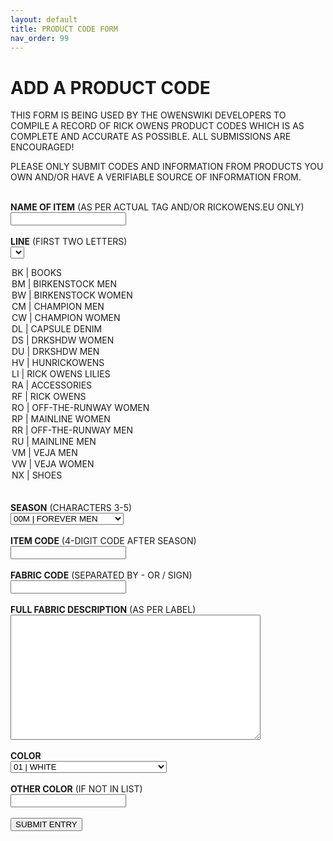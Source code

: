 ```yaml
---
layout: default
title: PRODUCT CODE FORM
nav_order: 99
---
```


# ADD A PRODUCT CODE

THIS FORM IS BEING USED BY THE OWENSWIKI DEVELOPERS TO COMPILE A RECORD OF RICK OWENS PRODUCT CODES WHICH IS AS COMPLETE AND ACCURATE AS POSSIBLE. ALL SUBMISSIONS ARE ENCOURAGED!

PLEASE ONLY SUBMIT CODES AND INFORMATION FROM PRODUCTS YOU OWN AND/OR HAVE A VERIFIABLE SOURCE OF INFORMATION FROM.
<br><br>
<form
  action="https://formspree.io/xwkrqdly"
  method="POST"
>

<label><b>NAME OF ITEM</b> (AS PER ACTUAL TAG AND/OR RICKOWENS.EU ONLY)</label><br>
<input type="text" name="NAME"><br>
<br>
<label><b>LINE</b> (FIRST TWO LETTERS)</label><br>
<select id="LINE" name="LINE">
  <option value="BK">BK | BOOKS</option>
  <option value="BM">BM | BIRKENSTOCK MEN</option>
  <option value="BW">BW | BIRKENSTOCK WOMEN</option>
  <option value="CM">CM | CHAMPION MEN</option>
  <option value="CW">CW | CHAMPION WOMEN</option>
  <option value="DL">DL | CAPSULE DENIM</option>
  <option value="DS">DS | DRKSHDW WOMEN</option>
  <option value="DU">DU | DRKSHDW MEN</option>
  <option value="HV">HV | HUNRICKOWENS</option>
  <option value="LI">LI | RICK OWENS LILIES</option>
  <option value="RA">RA | ACCESSORIES</option>
  <option value="RF">RF | RICK OWENS</option>
  <option value="RO">RO | OFF-THE-RUNWAY WOMEN</option>
  <option value="RP">RP | MAINLINE WOMEN</option>
  <option value="RR">RR | OFF-THE-RUNWAY MEN</option>
  <option value="RU" selected>RU | MAINLINE MEN</option>
  <option value="VM">VM | VEJA MEN</option>
  <option value="VW">VW | VEJA WOMEN</option>
  <option value="NX">NX | SHOES</option>
</select><br>
<br>
<label><b>SEASON</b> (CHARACTERS 3-5)</label><br>
<select id="SEASON" name="SEASON">
  <option value="00M">00M | FOREVER MEN</option>
  <option value="00W">00W | FOREVER WOMEN</option>
  <option value="98F">98F | FW98 MONSTERS</option>
  <option value="99S">99S | POWDER</option>
  <option value="99F">99F | HYDRA</option>
  <option value="00S">00S | SWANS</option>
  <option value="00F">00F | DUST</option>
  <option value="01S">01S | ELEKTRA</option>
  <option value="01F">01F | SLAB</option>
  <option value="02S">02S | VAPOR</option>
  <option value="02F">02F | SPARROWS</option>
  <option value="03S">03S | SUCKERBALL</option>
  <option value="03F">03F | TRUCKER</option>
  <option value="04S">04S | CITROEN</option>
  <option value="04F">04F | QUEEN</option>
  <option value="05S">05S | SCORPIO</option>
  <option value="05F">05F | MOOG</option>
  <option value="06S">06S | TUNGSTEN</option>
  <option value="06F">06F | DUSTULATOR</option>
  <option value="07S">07S | WISHBONE</option>
  <option value="07F">07F | EXPLODER</option>
  <option value="08S">08S | CREATCH</option>
  <option value="08F">08F | STAG</option>
  <option value="09S">09S | STRUTTER</option>
  <option value="09F">09F | CRUST</option>
  <option value="10S">10S | RELEASE</option>
  <option value="10F">10F | GLEAM</option>
  <option value="11S">11S | ANTHEM</option>
  <option value="11F">11F | LIMO</option>
  <option value="12S">12S | NASKA</option>
  <option value="12F">12F | MOUNTAIN</option>
  <option value="13S">13S | ISLAND</option>
  <option value="13F">13F | PLINTH</option>
  <option value="14S">14S | VICIOUS</option>
  <option value="14F">14F | MOODY</option>
  <option value="15S">15S | FAUN</option>
  <option value="15F">15F | SPHINX</option>
  <option value="16S">16S | CYCLOPS</option>
  <option value="16F">16F | MASTODON</option>
  <option value="17S">17S | WALRUS</option>
  <option value="17F">17F | GLITTER</option>
  <option value="18S">18S | DIRT</option>
  <option value="18F">18F | SISYPHUS</option>
  <option value="19S">19S | BABEL</option>
  <option value="19F">19F | LARRY</option>
  <option value="20S">20S | TECUATL</option>
  <option value="20F">20F | PERFORMA</option>
</select><br>
<br>
<label><b>ITEM CODE</b> (4-DIGIT CODE AFTER SEASON)</label><br>
<input type="text" name="CODE"><br>
<br>
<label><b>FABRIC CODE</b> (SEPARATED BY - OR / SIGN)</label><br>
<input type="text" name="FABRIC"><br>
<br>
<label><b>FULL FABRIC DESCRIPTION</b> (AS PER LABEL)</label><br>
<textarea name="FABRIC_FULL" style="width:400px; height:200px;"></textarea><br>
<br>
<label><b>COLOR</b></label><br>
<select id="COLOR" name="COLOR">
  <option value="01">01 | WHITE</option>
  <option value="01A">01A | WHITE WAX</option>
  <option value="01C">01C | WHITE WAX COLLAGE</option>
  <option value="02">02 | GOLD</option>
  <option value="03">03 | CHERRY</option>
  <option value="04">04 | BROWN</option>
  <option value="06">06 | BLUE</option>
  <option value="08">08 | PEARL</option>
  <option value="09">09 | BLACK</option>
  <option value="099">099 | BLACK</option>
  <option value="09C">09C | BLACK/PEARL/MILK</option>
  <option value="09W">09W | BLACK/WHITE</option>
  <option value="0A">0A | UXMAL</option>
  <option value="108">108 | BLACK/PEARL</option>
  <option value="11">11 | MILK</option>
  <option value="110">110 | CHALK</option>
  <option value="113">113 | TANGERINE</option>
  <option value="12">12 | LEMON</option>
  <option value="128">128 | SILVER</option>
  <option value="128">128 | SILVER</option>
  <option value="133">133 | CARDINAL</option>
  <option value="156">156 | IRIDESCENT</option>
  <option value="178">178 | MELANGE</option>
  <option value="18">18 | SILVER</option>
  <option value="18">18 | SILVER</option>
  <option value="181A">181A | SILVER/MILK</option>
  <option value="183">183 | POP PINK</option>
  <option value="189A">189A | SILVER/BLACK</option>
  <option value="189R">189R | SILVER/BLACK</option>
  <option value="21">21 | NATURAL</option>
  <option value="22">22 | YELLOW</option>
  <option value="24">24 | BARK</option>
  <option value="25">25 | MUSTARD</option>
  <option value="29">29 | RAW BLUE</option>
  <option value="29">29 | RAW INDIGO</option>
  <option value="32">32 | CORNSILK</option>
  <option value="33">33 | ROSE</option>
  <option value="34">34 | DUST</option>
  <option value="3T">3T | CLEAR RED</option>
  <option value="46">46 | POWDER BLUE</option>
  <option value="53">53 | ORANGE</option>
  <option value="54">54 | CHAMPAGNE</option>
  <option value="58">58 | GREY</option>
  <option value="61">61 | OYSTER</option>
  <option value="64">64 | BLOOD DARK RED</option>
  <option value="75">75 | FOREST</option>
  <option value="78">78 | DARK DUST</option>
  <option value="84">84 | BRONZE</option>
  <option value="8484A">8484A | BRONZE/ANTIQUE BRONZE</option>
  <option value="84A">84A | ANTIQUE BRONZE</option>
  <option value="88">88 | CHARCOAL</option>
  <option value="91">91 | ZEBRA</option>
  <option value="99">99 | BLACK WAX</option>
  <option value="OTH">OTHER</option>
</select><br>
<br>
<label><b>OTHER COLOR</b> (IF NOT IN LIST)</label><br>
<input type="text" name="COLOR_OTHER">​​​​​​​​​​​​​​​​​​​​​​​​​​​​​​​​<br>
<br>
<button type="submit">SUBMIT ENTRY</button><br>
</form>